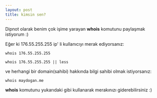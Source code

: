 ```yaml
---
layout: post
title: kimsin sen?
---
```

Dipnot olarak benim çok işime yarayan **whois** komutunu paylaşmak istiyorum :)

Eğer ki 176.55.255.255 ip' li kullanıcıyı merak ediyorsanız:

`whois 176.55.255.255`

`whois 176.55.255.255 || less`

ve herhangi bir domain(sahibi) hakkında bilgi sahibi olmak istiyorsanız:

`whois maydogan.me`

**whois** komutunu yukarıdaki gibi kullanarak merakınızı giderebilirsiniz :)



